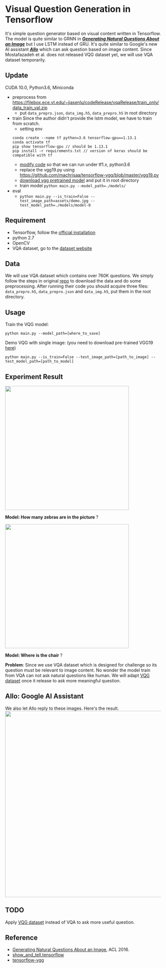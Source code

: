 # Visual Question Generation in Tensorflow
It's simple question generator based on visual content written in Tensorflow. The model is quite similar to GRNN in ***[Generating Natural Questions About an Image](https://arxiv.org/abs/1603.06059)*** but I use LSTM instead of GRU. It's quite similar to Google's new AI assistant [***Allo***](https://play.google.com/store/apps/details?id=com.google.android.apps.fireball&hl=zh_HK) which can ask question based on image content. Since Mostafazadeh et al. does not released VQG dataset yet, we will use VQA dataset temporarily.

## Update
CUDA 10.0, Python3.6, Miniconda
* preprocess
    from https://filebox.ece.vt.edu/~jiasenlu/codeRelease/vqaRelease/train_only/data_train_val.zip
    * put `data_prepro.json`, `data_img.h5`, `data_prepro.h5` in root directory
* train
Since the author didn't provide the lstm model, we have to train from scratch.
    * setting env
    ```lang-sh
    conda create --name tf python=3.6 tensorflow-gpu==1.13.1
    conda activate tf
    pip show tensorflow-gpu // should be 1.13.1
    pip install -r requirements.txt // version of keras should be compatible with tf
    ```
    * [modify code](https://github.com/chingyaoc/VQG-tensorflow/issues/3#issuecomment-626094127) so that we can run under tf1.x, python3.6
    * replace the vgg19.py using https://github.com/machrisaa/tensorflow-vgg/blob/master/vgg19.py
    * [download vgg pretrained model](https://github.com/machrisaa/tensorflow-vgg) and put it  in root directory
    * train model `python main.py --model_path=./models/`
* eval
    * `python main.py --is_train=False --test_image_path=assets/demo.jpg --test_model_path=./models/model-0`




## Requirement
- Tensorflow, follow the [official installation](https://www.tensorflow.org/versions/r0.10/get_started/os_setup.html#download-and-setup)
- python 2.7
- OpenCV
- VQA  dataset, go to the [dataset website](http://www.visualqa.org)

## Data
We will use VQA dataset which contains over 760K questions. We simply follow the steps in original [repo](https://github.com/VT-vision-lab/VQA_LSTM_CNN) to download the data and do some preprocessing. After running their code you
should acquire three files: ```data_prepro.h5```, ```data_prepro.json``` and ```data_img.h5```, put them in the root directory.

## Usage 
Train the VQG model:
```
python main.py --model_path=[where_to_save]
```
Demo VQG with single image: (you need to download pre-trained VGG19 [here](https://github.com/machrisaa/tensorflow-vgg))
```
python main.py --is_train=False --test_image_path=[path_to_image] --test_model_path=[path_to_model]
```


## Experiment Result

<img src="https://github.com/JamesChuanggg/VQG/blob/master/assets/demo.jpg?raw=true" width="400">    

**Model: How many zebras are in the picture** ?

<img src="https://github.com/JamesChuanggg/VQG/blob/master/assets/demo2.jpg?raw=true" width="400">     

**Model: Where is the chair** ?

**Problem**: Since we use VQA dataset which is designed for challenge so its question must be relevant to image content. No wonder the model train from VQA can not ask natural questions like human. We will adapt [VQG dataset](https://arxiv.org/abs/1603.06059) once it release to ask more meaningful question.

## Allo: Google AI Assistant
We also let Allo reply to these images. Here's the result.        
<img src="https://github.com/JamesChuanggg/VQG/blob/master/assets/allo.png?raw=true" width="600">

## TODO
Apply [VQG dataset](https://arxiv.org/abs/1603.06059) instead of VQA to ask more useful question. 

## Reference
- [Generating Natural Questions About an Image](https://arxiv.org/abs/1603.06059), ACL 2016.
- [show_and_tell.tensorflow](https://github.com/jazzsaxmafia/show_and_tell.tensorflow)
- [tensorflow-vgg](https://github.com/machrisaa/tensorflow-vgg)

